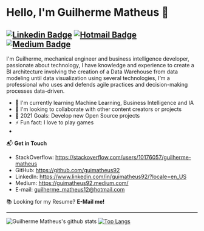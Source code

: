 # Hello, I'm Guilherme Matheus 👋

[![Linkedin Badge](https://img.shields.io/badge/-guimatheus92-blue?style=flat-square&logo=Linkedin&logoColor=white&link=https://www.linkedin.com/in/guimatheus92/?locale=en_US)](https://www.linkedin.com/in/guimatheus92/?locale=en_US) [![Hotmail Badge](https://img.shields.io/badge/-guilherme_matheus12@hotmail.com-0078D4?style=flat-square&logo=microsoft-outlook&logoColor=white&link=mailto:guilherme_matheus12@hotmail.com)](mailto:guilherme_matheus12@hotmail.com) [![Medium Badge](https://img.shields.io/badge/guimatheus92-12100E?style=flat&logo=medium&logoColor=white&link=mailto:guilherme_matheus12@hotmail.com)](mailto:guilherme_matheus12@hotmail.com)
------------

I'm Guilherme, mechanical engineer and business intelligence developer, passionate about technology, I have knowledge and experience to create a BI architecture involving the creation of a Data Warehouse from data modeling until data visualization using several technologies, I’m a professional who uses and defends agile practices and decision-making processes data-driven.


- 🌱 I'm currently learning Machine Learning, Business Intelligence and IA
- 👯 I'm looking to collaborate with other content creators or projects
- 🥅 2021 Goals: Develop new Open Source projects
- ⚡ Fun fact: I love to play games
- 

📬 **Get in Touch**
- StackOverflow: https://stackoverflow.com/users/10176057/guilherme-matheus
- GitHub: https://github.com/guimatheus92
- LinkedIn: https://www.linkedin.com/in/guimatheus92/?locale=en_US
- Medium: https://guimatheus92.medium.com/
- E-mail: guilherme_matheus12@hotmail.com

📚 Looking for my Resume? **E-Mail me!**

------------

![Guilherme Matheus's github stats](https://github-readme-stats.vercel.app/api?username=guimatheus92&show_icons=true&hide_border=true)
[![Top Langs](https://github-readme-stats.vercel.app/api/top-langs/?username=guimatheus92&hide=html&layout=compact&langs_count=10)](https://github.com/guimatheus92/github-readme-stats)
